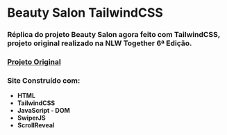 # Beauty Salon TailwindCSS
### Réplica do projeto Beauty Salon agora feito com TailwindCSS, projeto original realizado na NLW Together 6ª Edição.
### [Projeto Original](https://github.com/luca-merighi/NLW6-Together-OriginSix)

### Site Construído com:
- **HTML**
- **TailwindCSS**
- **JavaScript - DOM**
- **SwiperJS**
- **ScrollReveal**
